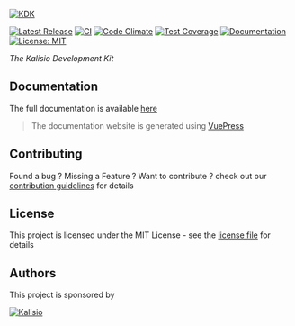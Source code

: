 [![KDK](https://s3.eu-central-1.amazonaws.com/kalisioscope/kdk/kdk-logo-color-512x192.png)](https://kalisio.github.io/kdk/)

[![Latest Release](https://img.shields.io/github/v/tag/kalisio/kdk?sort=semver&label=latest)](https://github.com/kalisio/kdk/releases)
[![CI](https://github.com/kalisio/kdk/actions/workflows/main.yaml/badge.svg)](https://github.com/kalisio/kdk/actions/workflows/main.yaml)
[![Code Climate](https://codeclimate.com/github/kalisio/kdk/badges/gpa.svg)](https://codeclimate.com/github/kalisio/kdk)
[![Test Coverage](https://codeclimate.com/github/kalisio/kdk/badges/coverage.svg)](https://codeclimate.com/github/kalisio/kdk/coverage)
[![Documentation](https://img.shields.io/badge/documentation-available-brightgreen.svg)](https://kalisio.github.io/kdk/)
[![License: MIT](https://img.shields.io/badge/License-MIT-yellow.svg)](https://opensource.org/licenses/MIT)


_The Kalisio Development Kit_

## Documentation

The full documentation is available [here](https://kalisio.github.io/kdk/)

> The documentation website is generated using [VuePress](https://vuepress.vuejs.org/)

## Contributing

Found a bug ? Missing a Feature ? Want to contribute ? check out our [contribution guidelines](https://kalisio.github.io/kdk/about/roadmap.html#contributing) for details

## License

This project is licensed under the MIT License - see the [license file](./LICENSE) for details

## Authors

This project is sponsored by 

[![Kalisio](https://s3.eu-central-1.amazonaws.com/kalisioscope/kalisio/kalisio-logo-black-256x84.png)](https://kalisio.com)

